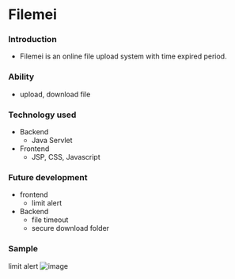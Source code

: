 # Filemei

### Introduction
- Filemei is an online file upload system with time expired period.

### Ability
- upload, download file

### Technology used
- Backend
    - Java Servlet
- Frontend
    - JSP, CSS, Javascript

### Future development
- frontend
    - limit alert
- Backend
    - file timeout
    - secure download folder
### Sample
limit alert
![image](https://github.com/suppi147/Filemei/assets/97881547/bd2a1a88-7a49-44bf-98a0-35ab81aefe6f)


